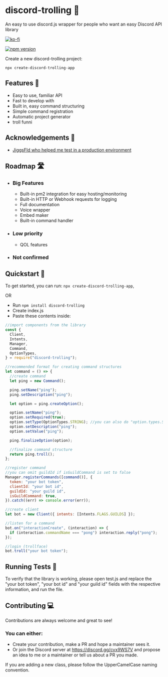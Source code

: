 # discord-trolling 👏

An easy to use discord.js wrapper for people who want an easy Discord API library

[![ko-fi](https://ko-fi.com/img/githubbutton_sm.svg)](https://ko-fi.com/J3J54IL17)

[![npm version](https://badge.fury.io/js/discord-trolling.svg)](https://badge.fury.io/js/discord-trolling)

Create a new discord-trolling project:

```
npx create-discord-trolling-app
```

## Features 📄

- Easy to use, familiar API
- Fast to develop with
- Built in, easy command structuring
- Simple command registration
- Automatic project generator
- troll funni

## Acknowledgements 💌

- [JiggsFld who helped me test in a production environment](https://github.com/JiggsFld)

## Roadmap 🛣️

- ### Big Features
  - Built-in pm2 integration for easy hosting/monitoring
  - Built-in HTTP or Webhook requests for logging
  - Full documentation
  - Voice wrapper
  - Embed maker
  - Built-in command handler
- ### Low priority
  - QOL features
- ### Not confirmed

## Quickstart 💨

To get started, you can run: `npx create-discord-trolling-app`,

OR

- Run `npm install discord-trolling`
- Create index.js
- Paste these contents inside:

```javascript
//import components from the library
const {
  Client,
  Intents,
  Manager,
  Command,
  OptionTypes,
} = require("discord-trolling");

//recommended format for creating command structures
let command = () => {
  //create command
  let ping = new Command();

  ping.setName("ping");
  ping.setDescription("ping");

  let option = ping.createOption();

  option.setName("ping");
  option.setRequired(true);
  option.setType(OptionTypes.STRING); //you can also do "option.types.STRING"
  option.setDescription("ping");
  option.setValue("ping");

  ping.finalizeOption(option);

  //finalize command structure
  return ping.troll();
};

//register command
//you can omit guildId if isGuildCommand is set to false
Manager.registerCommands([command()], {
  token: "your bot token",
  clientId: "your bot id",
  guildId: "your guild id",
  isGuildCommand: true,
}).catch((err) => console.error(err));

//create client
let bot = new Client({ intents: [Intents.FLAGS.GUILDS] });

//listen for a command
bot.on("interactionCreate", (interaction) => {
  if (interaction.commandName === "pong") interaction.reply("pong");
});

//login (trollface)
bot.troll("your bot token");
```

## Running Tests 🧐

To verify that the library is working, please open test.js and replace the "your bot token", "your bot id" and "your guild id" fields with the respective information, and run the file.

## Contributing 💻

Contributions are always welcome and great to see!

### You can either:

- Create your contribution, make a PR and hope a maintainer sees it.
- Or join the Discord server at https://discord.gg/cvx9WS7V and propose an idea to me or a maintainer or tell us about a PR you made.

If you are adding a new class, please follow the UpperCamelCase naming convention.
